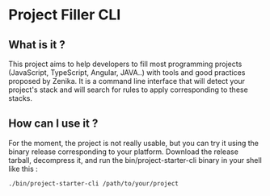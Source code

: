 # Project Filler CLI

## What is it ?

This project aims to help developers to fill most programming projects (JavaScript, TypeScript, Angular, JAVA..) with tools and good practices proposed by Zenika. It is a command line interface that will detect your project's stack and will search for rules to apply corresponding to these stacks.

## How can I use it ?

For the moment, the project is not really usable, but you can try it using the binary release corresponding to your platform. Download the release tarball, decompress it, and run the bin/project-starter-cli binary in your shell like this :

`./bin/project-starter-cli /path/to/your/project`
